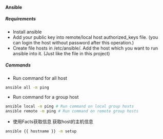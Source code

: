 #### Ansible

##### Requirements

- Install ansible
- Add your public key into remote/local host authorized_keys file. (you can login the host without password after this operation.)
- Create file hosts in /etc/ansible/. Add the host which you want to run ansible into it. (Just like the file in this project)

##### Commands

- Run command for all host

```bash
ansible all -m ping
```
- Run command for a group host

```bash
ansible local -m ping # Run command on local group hosts
ansible remote -m ping # Run command on remote group hosts
```

- 使用Facts获取信息
获取host的主机信息

``` bash
ansible {{ hostname }} -m setup
```